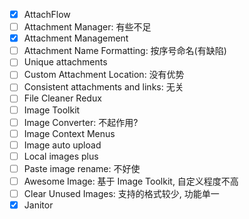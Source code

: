 - [x] AttachFlow
- [ ] Attachment Manager: 有些不足
- [x] Attachment Management
- [ ] Attachment Name Formatting: 按序号命名(有缺陷)
- [ ] Unique attachments
- [ ] Custom Attachment Location: 没有优势
- [ ] Consistent attachments and links: 无关
- [ ] File Cleaner Redux
- [ ] Image Toolkit
- [ ] Image Converter: 不起作用?
- [ ] Image Context Menus
- [ ] Image auto upload
- [ ] Local images plus
- [ ] Paste image rename: 不好使
- [ ] Awesome Image: 基于 Image Toolkit, 自定义程度不高
- [ ] Clear Unused Images: 支持的格式较少, 功能单一
- [x] Janitor